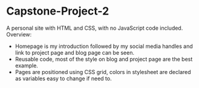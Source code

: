 # Capstone-Project-2
A personal site with HTML and CSS, with no JavaScript code included.
Overview:
- Homepage is my introduction followed by my social media handles and link to project page and blog page can be seen.
- Reusable code, most of the style on blog and project page are the best example.
- Pages are positioned using CSS grid, colors in stylesheet are declared as variables easy to change if need to.
